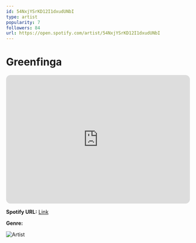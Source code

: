 ```yaml
---
id: 54NxjYSrKD12I1dxudUNbI
type: artist
popularity: 7
followers: 84
url: https://open.spotify.com/artist/54NxjYSrKD12I1dxudUNbI
---
```

# Greenfinga

<iframe style="border-radius:12px" src="https://open.spotify.com/embed/artist/54NxjYSrKD12I1dxudUNbI" width="100%" height="352" frameBorder="0" allowfullscreen="" allow="autoplay; clipboard-write; encrypted-media; fullscreen; picture-in-picture" loading="lazy"></iframe>

**Spotify URL:** [Link](https://open.spotify.com/artist/54NxjYSrKD12I1dxudUNbI)

**Genre:** 

![Artist](https://i.scdn.co/image/ab6761610000e5ebf5eed7e61eab869a60903b94)
